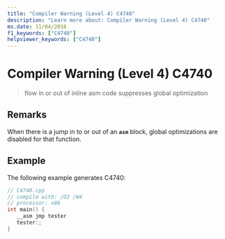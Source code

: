 ```yaml
---
title: "Compiler Warning (Level 4) C4740"
description: "Learn more about: Compiler Warning (Level 4) C4740"
ms.date: 11/04/2016
f1_keywords: ["C4740"]
helpviewer_keywords: ["C4740"]
---
```

# Compiler Warning (Level 4) C4740

> flow in or out of inline asm code suppresses global optimization

## Remarks

When there is a jump in to or out of an **`asm`** block, global optimizations are disabled for that function.

## Example

The following example generates C4740:

```cpp
// C4740.cpp
// compile with: /O2 /W4
// processor: x86
int main() {
   __asm jmp tester
   tester:;
}
```
